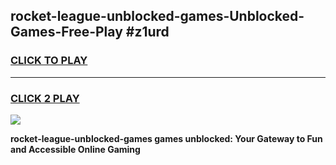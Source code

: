 
## rocket-league-unblocked-games-Unblocked-Games-Free-Play #z1urd
<h3>
<a href="https://us.freeplayer.one?title=rocket-league-unblocked-games&ref=9M">CLICK TO PLAY</a></h3>
<hr>

<h3>
<a href="https://us.freeplayer.one?title=rocket-league-unblocked-games&ref=9M">CLICK 2 PLAY</a>
  
</h3>

<a href="https://us.freeplayer.one?title=rocket-league-unblocked-games&ref=9M"><img src="https://clearcache.store/games.png"></a>


**rocket-league-unblocked-games games unblocked: Your Gateway to Fun and Accessible Online Gaming**
